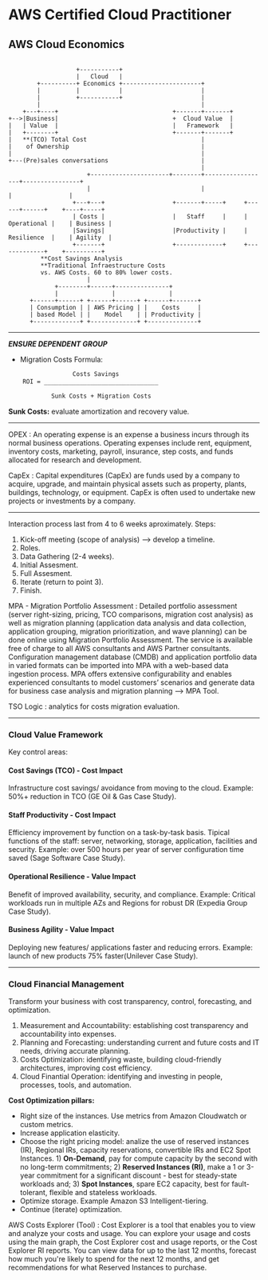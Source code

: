 # AWS Certified Cloud Practitioner

## AWS Cloud Economics

 ```ditaa {cmd=true args=["-E"]}

                    +-----------+
                    |   Cloud   |  
         +----------+ Economics +----------------------+     
         |          |           |                      |            
         |          +-----------+                      |
         |                                             |
     +---+----+                                +-------+-------+
 +-->|Business|                                +  Cloud Value  |
 |   | Value  |                                |   Framework   |
 |   +--------+                                +-------+-------+
 |   **(TCO) Total Cost                                |
 |    of Ownership                                     |
 |                                                     |
 +---(Pre)sales conversations                          |
                                                       |
                       +----------------------+--------+------------------+----------------+
                       |                               |                  |                |     
                   +---+---+                   +-------+-----+     +------+------+    +----+-----+  
                   | Costs |                   |   Staff     |     | Operational |    | Business |  
                   |Savings|                   |Productivity |     | Resilience  |    | Agility  |
                   +-------+                   +-------------+     +-------------+    +----------+
          **Cost Savings Analysis
          **Traditional Infraestructure Costs
          vs. AWS Costs. 60 to 80% lower costs.
                       |  
              +--------+------+---------------+
              |               |               |    
       +------+------+ +------+------+ +------+-------+       
       | Consumption | | AWS Pricing | |    Costs     |  
       | based Model | |    Model    | | Productivity |
       +-------------+ +-------------+ +--------------+

  ```

___

***ENSURE DEPENDENT GROUP***

- Migration Costs Formula:

```latex
                  Costs Savings
    ROI = ________________________________ 

            Sunk Costs + Migration Costs 
```

**Sunk Costs:** evaluate amortization and recovery value.

___

OPEX
: An operating expense is an expense a business incurs through its normal business operations. Operating expenses include rent, equipment, inventory costs, marketing, payroll, insurance, step costs, and funds allocated for research and development.

CapEx
: Capital expenditures (CapEx) are funds used by a company to acquire, upgrade, and maintain physical assets such as property, plants, buildings, technology, or equipment. CapEx is often used to undertake new projects or investments by a company.

___

Interaction process last from 4 to 6 weeks aproximately.  Steps:

1. Kick-off meeting (scope of analysis) --> develop a timeline.
2. Roles.
3. Data Gathering (2-4 weeks).
4. Initial Assesment.
5. Full Assesment.
6. Iterate (return to point 3).
7. Finish.

MPA - Migration Portfolio Assessment
: Detailed portfolio assessment (server right-sizing, pricing, TCO comparisons, migration cost analysis) as well as migration planning (application data analysis and data collection, application grouping, migration prioritization, and wave planning) can be done online using Migration Portfolio Assessment. The service is available free of charge to all AWS consultants and AWS Partner consultants. Configuration management database (CMDB) and application portfolio data in varied formats can be imported into MPA with a web-based data ingestion process. MPA offers extensive configurability and enables experienced consultants to model customers’ scenarios and generate data for business case analysis and migration planning --> MPA Tool.

TSO Logic
: analytics for costs migration evaluation.

___

### Cloud Value Framework

Key control areas:

#### Cost Savings (TCO) - Cost Impact

Infrastructure cost savings/ avoidance from moving to the cloud. Example: 50%+ reduction in TCO (GE Oil & Gas Case Study).

#### Staff Productivity - Cost Impact

Efficiency improvement by function on a task-by-task basis. Tipical functions of the staff: server, networking, storage, application, facilities and security.  Example: over 500 hours per year of server configuration time saved (Sage Software Case Study).

#### Operational Resilience - Value Impact

Benefit of improved availability, security, and compliance. Example: Critical workloads run in multiple AZs and Regions for robust DR (Expedia Group Case Study).

#### Business Agility - Value Impact

Deploying new features/ applications faster and reducing errors. Example: launch of new products 75% faster(Unilever Case Study).

___

### Cloud Financial Management

Transform your business with cost transparency, control, forecasting, and optimization.

1. Measurement and Accountability: establishing cost transparency and accountability into expenses.
2. Planning and Forecasting: understanding current and future costs and IT needs, driving accurate planning.
3. Costs Optimization: identifying waste, building cloud-friendly architectures, improving cost efficiency.
4. Cloud Finantial Operation: identifying and investing in people, processes, tools, and automation.

**Cost Optimization pillars:**

- Right size of the instances.  Use metrics from Amazon Cloudwatch or custom metrics.
- Increase application elasticity.
- Choose the right pricing model: analize the use of reserved instances (IR), Regional IRs, capacity reservations, convertible IRs and EC2 Spot Instances. 1) **On-Demand**, pay for compute capacity by the second with no long-term commitments; 2) **Reserved Instances (RI)**, make a 1 or 3-year commitment for a significant discount - best for steady-state workloads and; 3) **Spot Instances**, spare EC2 capacity, best for fault-tolerant, flexible and stateless workloads.
- Optimize storage.  Example Amazon S3 Intelligent-tiering.
- Continue (iterate) optimization.

AWS Costs Explorer (Tool)
: Cost Explorer is a tool that enables you to view and analyze your costs and usage. You can explore your usage and costs using the main graph, the Cost Explorer cost and usage reports, or the Cost Explorer RI reports. You can view data for up to the last 12 months, forecast how much you're likely to spend for the next 12 months, and get recommendations for what Reserved Instances to purchase.
